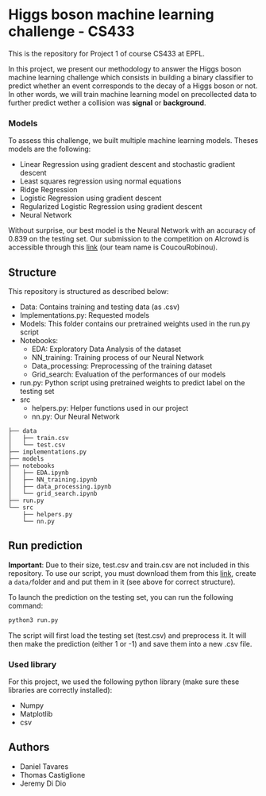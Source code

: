 # Higgs boson machine learning challenge - CS433

This is the repository for Project 1 of course CS433 at EPFL.

In this project, we present our methodology to answer the Higgs boson machine learning challenge which consists in building a binary classifier to predict whether an event corresponds to the decay of a Higgs boson or not. In other words, we will train machine learning model on precollected data to further predict wether a collision was **signal** or **background**.

### Models

To assess this challenge, we built multiple machine learning models. Theses models are the following:

- Linear Regression using gradient descent and stochastic gradient descent
- Least squares regression using normal equations
- Ridge Regression
- Logistic Regression using gradient descent
- Regularized Logistic Regression using gradient descent
- Neural Network

Without surprise, our best model is the Neural Network with an accuracy of 0.839 on the testing set. Our submission to the competition on AIcrowd is accessible through this [link](https://www.aicrowd.com/challenges/epfl-machine-learning-higgs/submissions/203785) (our team name is CoucouRobinou).

## Structure

This repository is structured as described below:

- Data: Contains training and testing data (as .csv)
- Implementations.py: Requested models
- Models: This folder contains our pretrained weights used in the run.py script
- Notebooks:
  - EDA: Exploratory Data Analysis of the dataset
  - NN_training: Training process of our Neural Network
  - Data_processing: Preprocessing of the training dataset
  - Grid_search: Evaluation of the performances of our models
- run.py: Python script using pretrained weights to predict label on the testing set
- src
  - helpers.py: Helper functions used in our project
  - nn.py: Our Neural Network

```pseudocode
├── data
│   ├── train.csv
│   └── test.csv
├── implementations.py
├── models
├── notebooks
│   ├── EDA.ipynb
│   ├── NN_training.ipynb
│   ├── data_processing.ipynb
│   └── grid_search.ipynb
├── run.py
└── src
    ├── helpers.py
    └── nn.py
```

## Run prediction

**Important**: Due to their size, test.csv and train.csv are not included in this repository. To use our script, you must download them from this [link](https://www.aicrowd.com/challenges/epfl-machine-learning-higgs), create a ``data/``folder and and put them in it (see above for correct structure).

To launch the prediction on the testing set, you can run the following command: 

```bash
python3 run.py
```

The script will first load the testing set (test.csv) and preprocess it. It will then make the prediction (either 1 or -1) and save them into a new .csv file.

### Used library

For this project, we used the following python library (make sure these libraries are correctly installed):

- Numpy
- Matplotlib
- csv

## Authors

- Daniel Tavares
- Thomas Castiglione
- Jeremy Di Dio
